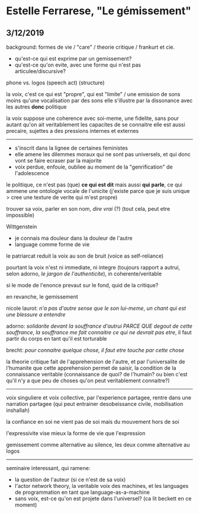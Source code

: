 # Estelle Ferrarese, "Le gémissement"
## 3/12/2019

background: formes de vie / "care" / theorie critique / frankurt et cie.

- qu'est-ce qui est exprime par un gemissement?
- qu'est-ce qu'on evite, avec une forme qui n'est pas articulee/discursive?

phone vs. logos
(speech act) (structure)

la voix, c'est ce qui est "propre", qui est "limite" / une emission de sons moins qu'une vocalisation par des sons
elle s'illustre par la dissonance avec les autres **donc** politique

la voix suppose une coherence avec soi-meme, une fidelite, sans pour autant qu'on ait veritablement les capacites de se connaitre
elle est aussi precaire, sujettes a des pressions internes et externes

---

- s'inscrit dans la lignee de certaines feministes
- elle amene les dilemmes moraux qui ne sont pas universels, et qui donc vont se faire ecraser par la majorite
- voix perdue, enfouie, oubliee au moment de la "genrification" de l'adolescence

le politique, ce n'est pas (que) **ce qui est dit** mais aussi **qui parle**, ce qui ammene une ontologie vocale de l'unicite (j'existe parce que je suis unique > cree une texture de verite qui m'est propre)

trouver sa voix, parler en son nom, *dire vrai* (?) (tout cela, peut etre impossible)

Wittgenstein
- je connais ma douleur dans la douleur de l'autre
- language comme forme de vie

le patriarcat reduit la voix au son de bruit (voice as self-reliance)

pourtant la voix n'est ni immediate, ni integre (toujours rapport a autrui, selon adorno, *le jargon de l'authenticite*), in coherente/veritable

si le mode de l'enonce prevaut sur le fond, quid de la critique?

en revanche, le gemissement

nicole laurot: *n'a pas d'autre sense que le son lui-meme*, *un chant qui est une blessure a entendre*

adorno: *solidarite devant la souffrance d'autrui PARCE QUE degout de cette souffrance*, *la souffrance me fait connaitre ce qui ne devrait pas etre*, il faut partir du corps en tant qu'il est torturable

brecht: *pour connaitre quelque chose, il faut etre touche par cette chose*

la theorie critique fait de l'apprehension de l'autre, et par l'universalite de l'humanite que cette apprehension permet de saisir, la condition de la connaissance veritable (connaissance de quoi? de l'humain? ou bien c'est qu'il n'y a que peu de choses qu'on peut veritablement connaitre?)

---

voix singuliere et voix collective, par l'experience partagee, rentre dans une narration partagee (qui peut entrainer desobeissance civile, mobilisation inshallah)

la confiance en soi ne vient pas de soi mais du mouvement hors de soi

l'expressivite vise mieux la forme de vie que l'expression

gemissement comme alternative au silence, les deux comme alternative au logos

---

seminaire interessant, qui ramene:
- la question de l'auteur (si ce n'est de sa voix)
- l'actor network theory, la veritable voix des machines, et les languages de programmation en tant que language-as-a-machine
- sans voix, est-ce qu'on est projete dans l'universel? (ca lit beckett en ce moment)
